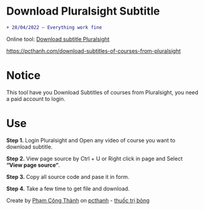 # Download Pluralsight Subtitle

```diff
+ 28/04/2022 – Everything work fine 
```

Online tool: [Download subtitle Pluralsight](https://pcthanh.com/download-subtitles-of-courses-from-pluralsight)

https://pcthanh.com/download-subtitles-of-courses-from-pluralsight

# Notice
This tool have you Download Subtitles of courses from Pluralsight, you need a paid account to login.
# Use
**Step 1.** Login Pluralsight and Open any video of course you want to download subtitle.

**Step 2.** View page source by Ctrl + U or Right click in page and Select **“View page source“**.

**Step 3.** Copy all source code and pase it in form.

**Step 4.** Take a few time to get file and download.

Create by [Phạm Công Thành](https://pcthanh.com/) on [pcthanh](https://pcthanh.com/) - [thuốc trị bỏng](https://nhathuocxuanbach.vn/)
